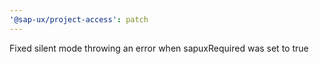 ```yaml
---
'@sap-ux/project-access': patch
---
```


Fixed silent mode throwing an error when sapuxRequired was set to true
